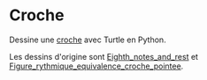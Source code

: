 # Croche

Dessine une [croche](https://fr.wikipedia.org/wiki/Croche_(musique)) avec Turtle en Python.

Les dessins d'origine sont [Eighth_notes_and_rest](https://commons.wikimedia.org/wiki/File:Eighth_notes_and_rest.svg) et [Figure_rythmique_equivalence_croche_pointee](https://commons.wikimedia.org/wiki/File:Figure_rythmique_equivalence_croche_pointee.svg?uselang=fr).